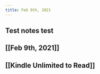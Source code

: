 ```yaml
---
title: Feb 8th, 2021
---
```


## Test notes test
## [[Feb 9th, 2021]]
## [[Kindle Unlimited to Read]]
##
